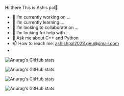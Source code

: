  Hi there  This is Ashis pal👋


- 🔭 I’m currently working on ...
- 🌱 I’m currently learning ...
- 👯 I’m looking to collaborate on ...
- 🤔 I’m looking for help with ...
- 💬 Ask me about C++ and Python
- 📫 How to reach me: ashishpal2023.geu@gmail.com
-
[![Anurag's GitHub stats](https://github-readme-stats.vercel.app/api?username=AshishPal18)](https://github.com/AshishPal18/github-readme-stats)

![Anurag's GitHub stats](https://github-readme-stats.vercel.app/api?username=AshishPal18&show_icons=true&theme=radical)

![Anurag's GitHub stats](https://github-readme-stats.vercel.app/api?username=anuraghazra&show_icons=true)

![Anurag's GitHub stats](https://github-readme-stats.vercel.app/api?username=anuraghazra&count_private=true)



